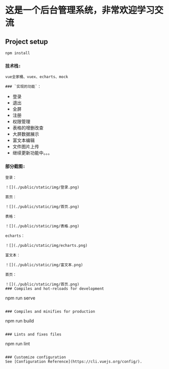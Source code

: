 # 这是一个后台管理系统，非常欢迎学习交流

## Project setup
```
npm install
```

### `技术栈:`
```
vue全家桶、vuex、echarts、mock

### `实现的功能`：
```
* 登录
* 退出
* 全屏
* 注册
* 权限管理
* 表格的增删改查
* 大屏数据展示
* 富文本编辑
* 文件图片上传
* 继续更新功能中。。。

### `部分截图:`
```
登录：

！[](./public/static/img/登录.png)

首页：

！[](./public/static/img/首页.png)

表格：

！[](./public/static/img/表格.png)

echarts：

！[](./public/static/img/echarts.png)

富文本：

！[](./public/static/img/富文本.png)

首页：

！[](./public/static/img/首页.png)
### Compiles and hot-reloads for development
```
npm run serve
```

### Compiles and minifies for production
```
npm run build
```

### Lints and fixes files
```
npm run lint
```

### Customize configuration
See [Configuration Reference](https://cli.vuejs.org/config/).
